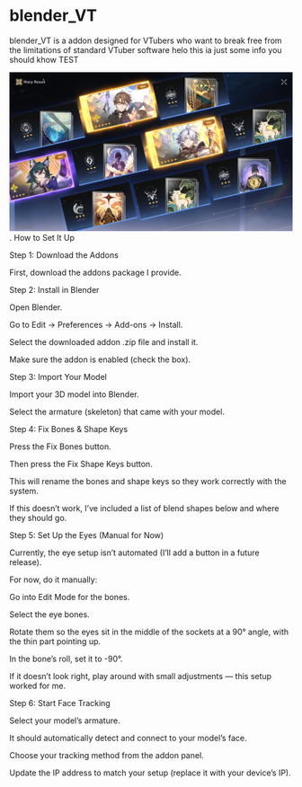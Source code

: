 # blender_VT
blender_VT is  a addon designed for VTubers who want to break free from the limitations of standard VTuber software
helo this ia just some info you should khow TEST

![Image Alt](https://github.com/sin-boo/blender_VT/blob/e758658a9f19a8a6d1adc01df531e9a9783b3693/im%20just%20good.PNG).
How to Set It Up

Step 1: Download the Addons

First, download the addons package I provide.

Step 2: Install in Blender

Open Blender.

Go to Edit → Preferences → Add-ons → Install.

Select the downloaded addon .zip file and install it.

Make sure the addon is enabled (check the box).

Step 3: Import Your Model

Import your 3D model into Blender.

Select the armature (skeleton) that came with your model.

Step 4: Fix Bones & Shape Keys

Press the Fix Bones button.

Then press the Fix Shape Keys button.

This will rename the bones and shape keys so they work correctly with the system.

If this doesn’t work, I’ve included a list of blend shapes below and where they should go.

Step 5: Set Up the Eyes (Manual for Now)

Currently, the eye setup isn’t automated (I’ll add a button in a future release).

For now, do it manually:

Go into Edit Mode for the bones.

Select the eye bones.

Rotate them so the eyes sit in the middle of the sockets at a 90° angle, with the thin part pointing up.

In the bone’s roll, set it to -90°.

If it doesn’t look right, play around with small adjustments — this setup worked for me.

Step 6: Start Face Tracking

Select your model’s armature.

It should automatically detect and connect to your model’s face.

Choose your tracking method from the addon panel.

Update the IP address to match your setup (replace it with your device’s IP).
